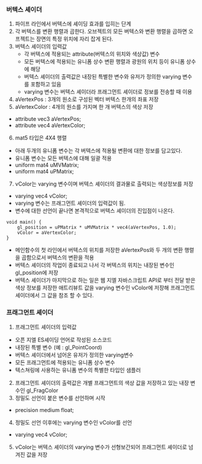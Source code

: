 ### 버텍스 셰이더
1. 파이프 라인에서 버텍스에 셰이딩 효과를 입히는 단계
2. 각 버텍스를 변환 행렬과 곱한다. 오브젝트의 모든 버텍스와 변환 행렬을 곱하면 오프젝트는 장면의 특정 위치에 자리 잡게 된다.
3. 버텍스 셰이더의 입력값
    + 각 버텍스에 적용되는 attribute(버텍스의 위치와 색상값) 변수
    + 모든 버텍스에 적용되는 유니폼 상수 변환 행렬과 광원의 위치 등이 유니폼 상수에 해당
    + 버텍스 셰이더의 출력값은 내장된 특별한 변수와 유저가 정의한 varying 변수를 포함하고 있음
    + varying 변수는 버텍스 셰이더라 프래그먼트 셰이더로 정보를 전송할 때 이용
4. aVertexPos : 3개의 원소로 구성된 벡터 버텍스 한개의 좌표 저장
5. aVertexColor : 4개의 원소를 가지며 한 개 버텍스의 색상 저장
 + attribute vec3 aVertexPos;
 + attribute vec4 aVertexColor;
6. mat5 타입은 4X4 행렬
 + 아래 두개의 유니폼 변수는 각 버텍스에 적용될 변환에 대한 정보를 담고있다.
 + 유니폼 변수는 모든 버텍스에 대해 일괄 적용
  + uniform mat4 uMVMatrix;
  + uniform mat4 uPMatrix;
7. vColor는 varying 변수이며 버텍스 셰이더의 결과물로 출력되는 색상정보를 저장
 + varying vec4 vColor;
 + varying 변수는 프래그먼트 셰이더의 입력값이 됨.
 + 변수에 대한 선언이 끝나면 본격적으로 버텍스 셰이더의 진입점이 나온다.
 ```
 void main() {
     gl_position = uPMatrix * uMVMatrix * vec4(aVertexPos, 1.0);
     vColor = aVertexColor;
 }
 ```
 + 메인함수의 첫 라인에서 버텍스의 위치를 저장한 aVertexPos와 두 개의 변환 행렬을 곱함으로서 버텍스의 변환을 적용
 + 버텍스 셰이더의 작업이 종료되고 나서 각 버텍스의 위치는 내장된 변수인 gl_position에 저장
 + 버텍스 셰이더가 마지막으로 하는 일은 웹 지엘 자바스크립트 API로 부터 전달 받은 색상 정보를 저장한 애트리뷰트 값을 varying 변수인 vColor에 저장해 프래그먼트 셰이더에서 그 값을 참조 할 수 있다.

 ### 프래그먼트 셰이더
1. 프래그먼트 셰이더의 입력값
 + 오픈 지엘 ES셰이딩 언어로 작성된 소스코드
 + 내장된 특별 변수 (예 : gl_PointCoord)
 + 버텍스 셰이더에서 넘어온 유저가 정의한 varying변수
 + 모든 프래그먼트에 적용되는 유니폼 상수 변수
 + 텍스쳐링에 사용하는 유니폼 변수의 특별한 타입인 샘플러
2. 프래그먼트 셰이더의 출력값은 개별 프래그먼트의 색상 값을 저장하고 있는 내장 변수인 gl_FragColor
3. 정밀도 선언이 붙은 변수를 선언하며 시작
 + precision medium float;
4. 정밀도 선언 이후에는 varying 변수인 vColor를 선언
 + varying vec4 vColor;
5. vColor는 버텍스 셰이더의 varying 변수가 선형보간되어 프래그먼트 셰이더로 넘겨진 값을 저장 